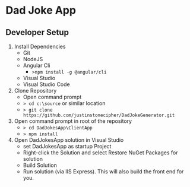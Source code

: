 # Dad Joke App

## Developer Setup
1. Install Dependencies
    - Git
    - NodeJS
    - Angular Cli
        + `>npm install -g @angular/cli`
    - Visual Studio
    - Visual Studio Code
2. Clone Repository
    - Open command prompt
    - `> cd c:\source` or similar location
    - `> git clone https://github.com/justinstonecipher/DadJokeGenerator.git`
3. Open command prompt in root of the repository
    - `> cd DadJokesApp\ClientApp`
    - `> npm install`
4. Open DadJokesApp solution in Visual Studio
    - set DadJokesApp as startup Project
    - Right-click the Solution and select Restore NuGet Packages for solution
    - Build Solution
    - Run solution (via IIS Express).  This will also build the front end for you.
